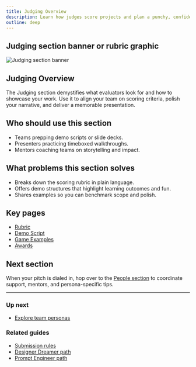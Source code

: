 ```yaml
---
title: Judging Overview
description: Learn how judges score projects and plan a punchy, confident demo.
outline: deep
---
```


<!-- DESIGN TODO -->
## Judging section banner or rubric graphic

![Judging section banner](/public/judging-section-banner-3130.png)

## Judging Overview

The Judging section demystifies what evaluators look for and how to showcase your work. Use it to align your team on scoring criteria, polish your narrative, and deliver a memorable presentation.

## Who should use this section

- Teams prepping demo scripts or slide decks.
- Presenters practicing timeboxed walkthroughs.
- Mentors coaching teams on storytelling and impact.

## What problems this section solves

- Breaks down the scoring rubric in plain language.
- Offers demo structures that highlight learning outcomes and fun.
- Shares examples so you can benchmark scope and polish.

## Key pages

- [Rubric](/judging/rubric)
- [Demo Script](/judging/demo-script)
- [Game Examples](/judging/game-examples)
- [Awards](/judging/awards)

## Next section

When your pitch is dialed in, hop over to the [People section](/people/index) to coordinate support, mentors, and persona-specific tips.

---

### Up next

- [Explore team personas](/people/persona-paths)

### Related guides

- [Submission rules](/ship/submission-rules)
- [Designer Dreamer path](/people/paths/designer-dreamer)
- [Prompt Engineer path](/people/paths/prompt-engineer)

